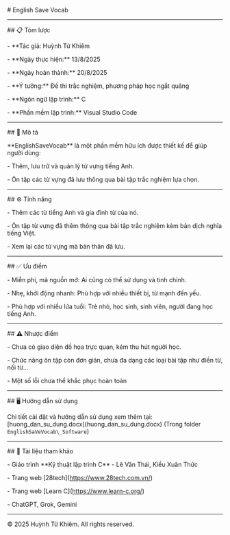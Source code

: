 \# English Save Vocab



---



\## 📋 Tóm lược

\- \*\*Tác giả: Huỳnh Tử Khiêm  

\- \*\*Ngày thực hiện:\*\* 13/8/2025  

\- \*\*Ngày hoàn thành:\*\* 20/8/2025  

\- \*\*Ý tưởng:\*\* Đề thi trắc nghiệm, phương pháp học ngắt quãng  

\- \*\*Ngôn ngữ lập trình:\*\* C  

\- \*\*Phần mềm lập trình:\*\* Visual Studio Code  



---



\## 📝 Mô tả

\*\*EnglishSaveVocab\*\* là một phần mềm hữu ích được thiết kế để giúp người dùng:  

\- Thêm, lưu trữ và quản lý từ vựng tiếng Anh.  

\- Ôn tập các từ vựng đã lưu thông qua bài tập trắc nghiệm lựa chọn.  



---



\## ⚙️ Tính năng

\- Thêm các từ tiếng Anh và gia đình từ của nó.  

\- Ôn tập từ vựng đã thêm thông qua bài tập trắc nghiệm kèm bản dịch nghĩa tiếng Việt.  

\- Xem lại các từ vựng mà bản thân đã lưu.  



---



\## ✅ Ưu điểm

\- Miễn phí, mã nguồn mở: Ai cũng có thể sử dụng và tinh chỉnh.  

\- Nhẹ, khởi động nhanh: Phù hợp với nhiều thiết bị, từ mạnh đến yếu.  

\- Phù hợp với nhiều lứa tuổi: Trẻ nhỏ, học sinh, sinh viên, người đang học tiếng Anh.  



---



\## ⚠️ Nhược điểm

\- Chưa có giao diện đồ họa trực quan, kém thu hút người học.  

\- Chức năng ôn tập còn đơn giản, chưa đa dạng các loại bài tập như điền từ, nối từ…  

\- Một số lỗi chưa thể khắc phục hoàn toàn


---



\## 🖥️ Hướng dẫn sử dụng

Chi tiết cài đặt và hướng dẫn sử dụng xem thêm tại: \[huong_dan_su_dung.docx](huong_dan_su_dung.docx) (Trong folder `EnglishSaVeVocab\_Software`)  



---



\## 📂 Tài liệu tham khảo

\- Giáo trình \*\*Kỹ thuật lập trình C\*\* - Lê Văn Thái, Kiều Xuân Thức  

\- Trang web \[28tech](https://www.28tech.com.vn/)  

\- Trang web \[Learn C](https://www.learn-c.org/)  

\- ChatGPT, Grok, Gemini  



---



© 2025 Huỳnh Tử Khiêm. All rights reserved.



